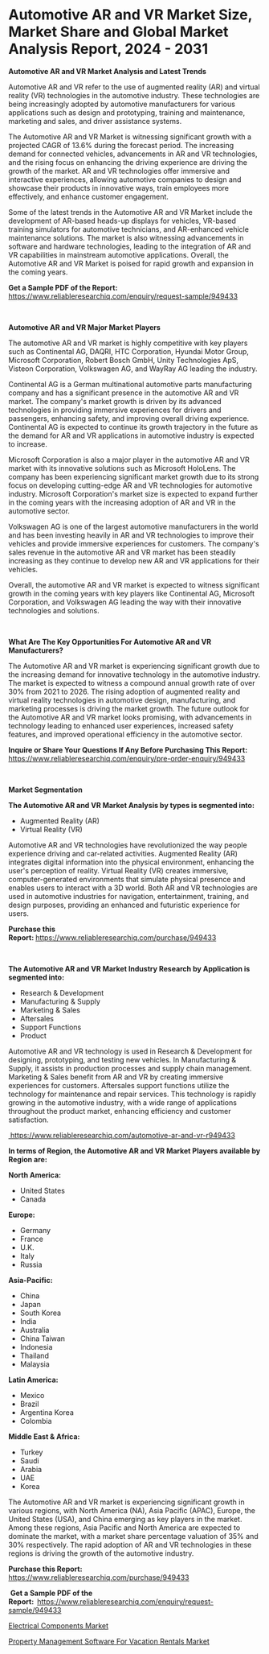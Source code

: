 <p><h1>Automotive AR and VR Market Size, Market Share and Global Market Analysis Report, 2024 - 2031</h1></p><p><strong>Automotive AR and VR Market Analysis and Latest Trends</strong></p>
<p><p>Automotive AR and VR refer to the use of augmented reality (AR) and virtual reality (VR) technologies in the automotive industry. These technologies are being increasingly adopted by automotive manufacturers for various applications such as design and prototyping, training and maintenance, marketing and sales, and driver assistance systems.</p><p>The Automotive AR and VR Market is witnessing significant growth with a projected CAGR of 13.6% during the forecast period. The increasing demand for connected vehicles, advancements in AR and VR technologies, and the rising focus on enhancing the driving experience are driving the growth of the market. AR and VR technologies offer immersive and interactive experiences, allowing automotive companies to design and showcase their products in innovative ways, train employees more effectively, and enhance customer engagement.</p><p>Some of the latest trends in the Automotive AR and VR Market include the development of AR-based heads-up displays for vehicles, VR-based training simulators for automotive technicians, and AR-enhanced vehicle maintenance solutions. The market is also witnessing advancements in software and hardware technologies, leading to the integration of AR and VR capabilities in mainstream automotive applications. Overall, the Automotive AR and VR Market is poised for rapid growth and expansion in the coming years.</p></p>
<p><strong>Get a Sample PDF of the Report:&nbsp;</strong> <a href="https://www.reliableresearchiq.com/enquiry/request-sample/949433">https://www.reliableresearchiq.com/enquiry/request-sample/949433</a></p>
<p>&nbsp;</p>
<p><strong>Automotive AR and VR Major Market Players</strong></p>
<p><p>The automotive AR and VR market is highly competitive with key players such as Continental AG, DAQRI, HTC Corporation, Hyundai Motor Group, Microsoft Corporation, Robert Bosch GmbH, Unity Technologies ApS, Visteon Corporation, Volkswagen AG, and WayRay AG leading the industry.</p><p>Continental AG is a German multinational automotive parts manufacturing company and has a significant presence in the automotive AR and VR market. The company's market growth is driven by its advanced technologies in providing immersive experiences for drivers and passengers, enhancing safety, and improving overall driving experience. Continental AG is expected to continue its growth trajectory in the future as the demand for AR and VR applications in automotive industry is expected to increase.</p><p>Microsoft Corporation is also a major player in the automotive AR and VR market with its innovative solutions such as Microsoft HoloLens. The company has been experiencing significant market growth due to its strong focus on developing cutting-edge AR and VR technologies for automotive industry. Microsoft Corporation's market size is expected to expand further in the coming years with the increasing adoption of AR and VR in the automotive sector.</p><p>Volkswagen AG is one of the largest automotive manufacturers in the world and has been investing heavily in AR and VR technologies to improve their vehicles and provide immersive experiences for customers. The company's sales revenue in the automotive AR and VR market has been steadily increasing as they continue to develop new AR and VR applications for their vehicles.</p><p>Overall, the automotive AR and VR market is expected to witness significant growth in the coming years with key players like Continental AG, Microsoft Corporation, and Volkswagen AG leading the way with their innovative technologies and solutions.</p></p>
<p>&nbsp;</p>
<p><strong>What Are The Key Opportunities For Automotive AR and VR Manufacturers?</strong></p>
<p><p>The Automotive AR and VR market is experiencing significant growth due to the increasing demand for innovative technology in the automotive industry. The market is expected to witness a compound annual growth rate of over 30% from 2021 to 2026. The rising adoption of augmented reality and virtual reality technologies in automotive design, manufacturing, and marketing processes is driving the market growth. The future outlook for the Automotive AR and VR market looks promising, with advancements in technology leading to enhanced user experiences, increased safety features, and improved operational efficiency in the automotive sector.</p></p>
<p><strong>Inquire or Share Your Questions If Any Before Purchasing This Report:</strong> <a href="https://www.reliableresearchiq.com/enquiry/pre-order-enquiry/949433">https://www.reliableresearchiq.com/enquiry/pre-order-enquiry/949433</a></p>
<p>&nbsp;</p>
<p><strong>Market Segmentation</strong></p>
<p><strong>The Automotive AR and VR Market Analysis by types is segmented into:</strong></p>
<p><ul><li>Augmented Reality (AR)</li><li>Virtual Reality (VR)</li></ul></p>
<p><p>Automotive AR and VR technologies have revolutionized the way people experience driving and car-related activities. Augmented Reality (AR) integrates digital information into the physical environment, enhancing the user's perception of reality. Virtual Reality (VR) creates immersive, computer-generated environments that simulate physical presence and enables users to interact with a 3D world. Both AR and VR technologies are used in automotive industries for navigation, entertainment, training, and design purposes, providing an enhanced and futuristic experience for users.</p></p>
<p><strong>Purchase this Report:&nbsp;</strong><a href="https://www.reliableresearchiq.com/purchase/949433">https://www.reliableresearchiq.com/purchase/949433</a></p>
<p>&nbsp;</p>
<p><strong>The Automotive AR and VR Market Industry Research by Application is segmented into:</strong></p>
<p><ul><li>Research & Development</li><li>Manufacturing & Supply</li><li>Marketing & Sales</li><li>Aftersales</li><li>Support Functions</li><li>Product</li></ul></p>
<p><p>Automotive AR and VR technology is used in Research & Development for designing, prototyping, and testing new vehicles. In Manufacturing & Supply, it assists in production processes and supply chain management. Marketing & Sales benefit from AR and VR by creating immersive experiences for customers. Aftersales support functions utilize the technology for maintenance and repair services. This technology is rapidly growing in the automotive industry, with a wide range of applications throughout the product market, enhancing efficiency and customer satisfaction.</p></p>
<p><a href="https://www.reliableresearchiq.com/automotive-ar-and-vr-r949433">&nbsp;https://www.reliableresearchiq.com/automotive-ar-and-vr-r949433</a></p>
<p><strong>In terms of Region, the Automotive AR and VR Market Players available by Region are:</strong></p>
<p>
    <p> <strong> North America: </strong>
        <ul>
            <li>United States</li>
            <li>Canada</li>
        </ul>
        </p> 
    <p> <strong> Europe: </strong>
        <ul>
            <li>Germany</li>
            <li>France</li>
            <li>U.K.</li>
            <li>Italy</li>
            <li>Russia</li>
        </ul>
        </p> 
    <p> <strong> Asia-Pacific: </strong>
        <ul>
            <li>China</li>
            <li>Japan</li>
            <li>South Korea</li>
            <li>India</li>
            <li>Australia</li>
            <li>China Taiwan</li>
            <li>Indonesia</li>
            <li>Thailand</li>
            <li>Malaysia</li>
        </ul>
        </p> 
    <p> <strong> Latin America: </strong>
        <ul>
            <li>Mexico</li>
            <li>Brazil</li>
            <li>Argentina Korea</li>
            <li>Colombia</li>
        </ul>
        </p> 
    <p> <strong> Middle East & Africa: </strong>
        <ul>
            <li>Turkey</li>
            <li>Saudi</li>
            <li>Arabia</li>
            <li>UAE</li>
            <li>Korea</li>
        </ul>
    </p>
    </p>
<p><p>The Automotive AR and VR market is experiencing significant growth in various regions, with North America (NA), Asia Pacific (APAC), Europe, the United States (USA), and China emerging as key players in the market. Among these regions, Asia Pacific and North America are expected to dominate the market, with a market share percentage valuation of 35% and 30% respectively. The rapid adoption of AR and VR technologies in these regions is driving the growth of the automotive industry.</p></p>
<p><strong>Purchase this Report: </strong><a href="https://www.reliableresearchiq.com/purchase/949433">https://www.reliableresearchiq.com/purchase/949433</a></p>
<p>&nbsp;<strong>Get a Sample PDF of the Report:&nbsp;&nbsp;</strong><a href="https://www.reliableresearchiq.com/enquiry/request-sample/949433">https://www.reliableresearchiq.com/enquiry/request-sample/949433</a></p>
<p><strong></strong></p>
<p><p><a href="https://github.com/arabintang013/Market-Research-Report-List-1/blob/main/electrical-components-market.md">Electrical Components Market</a></p><p><a href="https://github.com/FredaSauer/Market-Research-Report-List-1/blob/main/property-management-software-for-vacation-rentals-market.md">Property Management Software For Vacation Rentals Market</a></p></p>